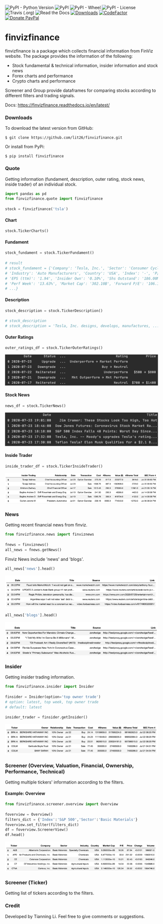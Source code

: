 ![PyPI - Python Version](https://img.shields.io/pypi/pyversions/finvizfinance)
![PyPI](https://img.shields.io/pypi/v/finvizfinance)
![PyPI - Wheel](https://img.shields.io/pypi/wheel/finvizfinance)
![PyPI - License](https://img.shields.io/pypi/l/finvizfinance?color=gre)
![Travis (.org)](https://img.shields.io/travis/lit26/finvizfinance)
![Read the Docs](https://img.shields.io/readthedocs/finvizfinance)
[![Downloads](https://pepy.tech/badge/finvizfinance)](https://pepy.tech/project/finvizfinance)
[![CodeFactor](https://www.codefactor.io/repository/github/lit26/finvizfinance/badge/master)](https://www.codefactor.io/repository/github/lit26/finvizfinance/overview/master)
[![Donate PayPal](https://img.shields.io/badge/Donate%20%24-PayPal-brightgreen.svg)](https://www.paypal.me/TIANNINGL/)

# finvizfinance

finvizfinance is a package which collects financial information from FinViz website. The package provides the information of the following:
* Stock fundamental & technical information, insider information and stock news
* Forex charts and performance
* Crypto charts and performance

Screener and Group provide dataframes for comparing stocks according to different filters and trading signals.

Docs: https://finvizfinance.readthedocs.io/en/latest/

### Downloads

To download the latest version from GitHub:

```
$ git clone https://github.com/lit26/finvizfinance.git
```
Or install from PyPi:
```
$ pip install finvizfinance
```



### Quote

Getting information (fundament, description, outer rating, stock news, inside trader) of an individual stock.

```python
import pandas as pd
from finvizfinance.quote import finvizfinance

stock = finvizfinance('tsla')
```

#### Chart
```python
stock.TickerCharts()
```

#### Fundament
```python
stock_fundament = stock.TickerFundament()

# result
# stock_fundament = {'Company': 'Tesla, Inc.', 'Sector': 'Consumer Cyclical', 
# 'Industry': 'Auto Manufacturers', 'Country': 'USA', 'Index': '-', 'P/E': '849.57', 
# 'EPS (ttm)': '1.94', 'Insider Own': '0.10%', 'Shs Outstand': '186.00M', 
# 'Perf Week': '13.63%', 'Market Cap': '302.10B', 'Forward P/E': '106.17',
# ...}
```

#### Description
```python
stock_description = stock.TickerDescription()

# stock_description
# stock_description = 'Tesla, Inc. designs, develops, manufactures, ...'
```

#### Outer Ratings
```python
outer_ratings_df = stock.TickerOuterRatings()
``` 
![Outer Ratings example](asset/outer_rating.png)
#### Stock News
```python
news_df = stock.TickerNews()
```
![stock news example](asset/stock_news.png)

#### Inside Trader
```python
inside_trader_df = stock.TickerInsideTrader()
```
![insider trader example](asset/insider_trader.png)

### News

Getting recent financial news from finviz.

```python
from finvizfinance.news import finviznews

fnews = finviznews()
all_news = fnews.getNews()
```
Finviz News include 'news' and 'blogs'.
```python
all_news['news'].head()
```
![news example](asset/news_news.png)
```python
all_news['blogs'].head()
```
![news example](asset/news_blogs.png)

### Insider

Getting insider trading information.

```python
from finvizfinance.insider import Insider

finsider = Insider(option='top owner trade')
# option: latest, top week, top owner trade
# default: latest

insider_trader = finsider.getInsider()
```
![insider example](asset/insider.png)

### Screener (Overview, Valuation, Financial, Ownership, Performance, Technical)

Getting multiple tickers' information according to the filters.

#### Example: Overview

```python
from finvizfinance.screener.overview import Overview

foverview = Overview()
filters_dict = {'Index':'S&P 500','Sector':'Basic Materials'}
foverview.set_filter(filters_dict)
df = foverview.ScreenerView()
df.head()
```
![insider example](asset/screen_overview.png)

### Screener (Ticker)

Getting list of tickers according to the filters.

### Credit
Developed by Tianning Li. Feel free to give comments or suggestions.
